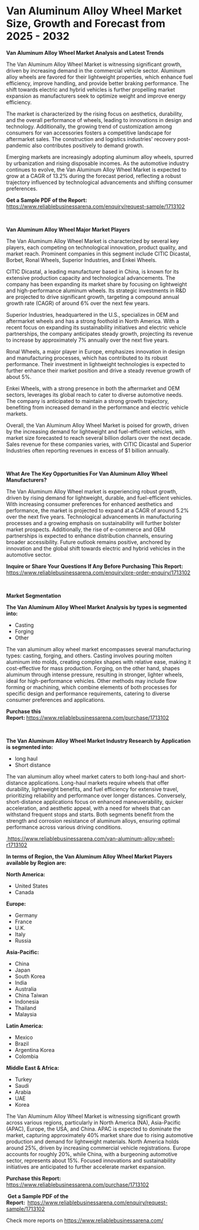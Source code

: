 <p><h1>Van Aluminum Alloy Wheel Market Size, Growth and Forecast from 2025 - 2032</h1></p><p><strong>Van Aluminum Alloy Wheel Market Analysis and Latest Trends</strong></p>
<p><p>The Van Aluminum Alloy Wheel Market is witnessing significant growth, driven by increasing demand in the commercial vehicle sector. Aluminum alloy wheels are favored for their lightweight properties, which enhance fuel efficiency, improve handling, and provide better braking performance. The shift towards electric and hybrid vehicles is further propelling market expansion as manufacturers seek to optimize weight and improve energy efficiency. </p><p>The market is characterized by the rising focus on aesthetics, durability, and the overall performance of wheels, leading to innovations in design and technology. Additionally, the growing trend of customization among consumers for van accessories fosters a competitive landscape for aftermarket sales. The construction and logistics industries' recovery post-pandemic also contributes positively to demand growth.</p><p>Emerging markets are increasingly adopting aluminum alloy wheels, spurred by urbanization and rising disposable incomes. As the automotive industry continues to evolve, the Van Aluminum Alloy Wheel Market is expected to grow at a CAGR of 13.2% during the forecast period, reflecting a robust trajectory influenced by technological advancements and shifting consumer preferences.</p></p>
<p><strong>Get a Sample PDF of the Report:&nbsp;</strong> <a href="https://www.reliablebusinessarena.com/enquiry/request-sample/1713102?utm_campaign=1941&utm_medium=2&utm_source=Github&utm_content=ia&utm_term=11012025&utm_id=van-aluminum-alloy-wheel">https://www.reliablebusinessarena.com/enquiry/request-sample/1713102</a></p>
<p>&nbsp;</p>
<p><strong>Van Aluminum Alloy Wheel Major Market Players</strong></p>
<p><p>The Van Aluminum Alloy Wheel Market is characterized by several key players, each competing on technological innovation, product quality, and market reach. Prominent companies in this segment include CITIC Dicastal, Borbet, Ronal Wheels, Superior Industries, and Enkei Wheels. </p><p>CITIC Dicastal, a leading manufacturer based in China, is known for its extensive production capacity and technological advancements. The company has been expanding its market share by focusing on lightweight and high-performance aluminum wheels. Its strategic investments in R&D are projected to drive significant growth, targeting a compound annual growth rate (CAGR) of around 6% over the next few years.</p><p>Superior Industries, headquartered in the U.S., specializes in OEM and aftermarket wheels and has a strong foothold in North America. With a recent focus on expanding its sustainability initiatives and electric vehicle partnerships, the company anticipates steady growth, projecting its revenue to increase by approximately 7% annually over the next five years.</p><p>Ronal Wheels, a major player in Europe, emphasizes innovation in design and manufacturing processes, which has contributed to its robust performance. Their investment in lightweight technologies is expected to further enhance their market position and drive a steady revenue growth of about 5%.</p><p>Enkei Wheels, with a strong presence in both the aftermarket and OEM sectors, leverages its global reach to cater to diverse automotive needs. The company is anticipated to maintain a strong growth trajectory, benefiting from increased demand in the performance and electric vehicle markets.</p><p>Overall, the Van Aluminum Alloy Wheel Market is poised for growth, driven by the increasing demand for lightweight and fuel-efficient vehicles, with market size forecasted to reach several billion dollars over the next decade. Sales revenue for these companies varies, with CITIC Dicastal and Superior Industries often reporting revenues in excess of $1 billion annually.</p></p>
<p>&nbsp;</p>
<p><strong>What Are The Key Opportunities For Van Aluminum Alloy Wheel Manufacturers?</strong></p>
<p><p>The Van Aluminum Alloy Wheel market is experiencing robust growth, driven by rising demand for lightweight, durable, and fuel-efficient vehicles. With increasing consumer preferences for enhanced aesthetics and performance, the market is projected to expand at a CAGR of around 5.2% over the next five years. Technological advancements in manufacturing processes and a growing emphasis on sustainability will further bolster market prospects. Additionally, the rise of e-commerce and OEM partnerships is expected to enhance distribution channels, ensuring broader accessibility. Future outlook remains positive, anchored by innovation and the global shift towards electric and hybrid vehicles in the automotive sector.</p></p>
<p><strong>Inquire or Share Your Questions If Any Before Purchasing This Report:</strong> <a href="https://www.reliablebusinessarena.com/enquiry/pre-order-enquiry/1713102?utm_campaign=1941&utm_medium=2&utm_source=Github&utm_content=ia&utm_term=11012025&utm_id=van-aluminum-alloy-wheel">https://www.reliablebusinessarena.com/enquiry/pre-order-enquiry/1713102</a></p>
<p>&nbsp;</p>
<p><strong>Market Segmentation</strong></p>
<p><strong>The Van Aluminum Alloy Wheel Market Analysis by types is segmented into:</strong></p>
<p><ul><li>Casting</li><li>Forging</li><li>Other</li></ul></p>
<p><p>The van aluminum alloy wheel market encompasses several manufacturing types: casting, forging, and others. Casting involves pouring molten aluminum into molds, creating complex shapes with relative ease, making it cost-effective for mass production. Forging, on the other hand, shapes aluminum through intense pressure, resulting in stronger, lighter wheels, ideal for high-performance vehicles. Other methods may include flow forming or machining, which combine elements of both processes for specific design and performance requirements, catering to diverse consumer preferences and applications.</p></p>
<p><strong>Purchase this Report:&nbsp;</strong><a href="https://www.reliablebusinessarena.com/purchase/1713102?utm_campaign=1941&utm_medium=2&utm_source=Github&utm_content=ia&utm_term=11012025&utm_id=van-aluminum-alloy-wheel">https://www.reliablebusinessarena.com/purchase/1713102</a></p>
<p>&nbsp;</p>
<p><strong>The Van Aluminum Alloy Wheel Market Industry Research by Application is segmented into:</strong></p>
<p><ul><li>long haul</li><li>Short distance</li></ul></p>
<p><p>The van aluminum alloy wheel market caters to both long-haul and short-distance applications. Long-haul markets require wheels that offer durability, lightweight benefits, and fuel efficiency for extensive travel, prioritizing reliability and performance over longer distances. Conversely, short-distance applications focus on enhanced maneuverability, quicker acceleration, and aesthetic appeal, with a need for wheels that can withstand frequent stops and starts. Both segments benefit from the strength and corrosion resistance of aluminum alloys, ensuring optimal performance across various driving conditions.</p></p>
<p><a href="https://www.reliablebusinessarena.com/van-aluminum-alloy-wheel-r1713102?utm_campaign=1941&utm_medium=2&utm_source=Github&utm_content=ia&utm_term=11012025&utm_id=van-aluminum-alloy-wheel">&nbsp;https://www.reliablebusinessarena.com/van-aluminum-alloy-wheel-r1713102</a></p>
<p><strong>In terms of Region, the Van Aluminum Alloy Wheel Market Players available by Region are:</strong></p>
<p>
    <p> <strong> North America: </strong>
        <ul>
            <li>United States</li>
            <li>Canada</li>
        </ul>
        </p> 
    <p> <strong> Europe: </strong>
        <ul>
            <li>Germany</li>
            <li>France</li>
            <li>U.K.</li>
            <li>Italy</li>
            <li>Russia</li>
        </ul>
        </p> 
    <p> <strong> Asia-Pacific: </strong>
        <ul>
            <li>China</li>
            <li>Japan</li>
            <li>South Korea</li>
            <li>India</li>
            <li>Australia</li>
            <li>China Taiwan</li>
            <li>Indonesia</li>
            <li>Thailand</li>
            <li>Malaysia</li>
        </ul>
        </p> 
    <p> <strong> Latin America: </strong>
        <ul>
            <li>Mexico</li>
            <li>Brazil</li>
            <li>Argentina Korea</li>
            <li>Colombia</li>
        </ul>
        </p> 
    <p> <strong> Middle East & Africa: </strong>
        <ul>
            <li>Turkey</li>
            <li>Saudi</li>
            <li>Arabia</li>
            <li>UAE</li>
            <li>Korea</li>
        </ul>
    </p>
    </p>
<p><p>The Van Aluminum Alloy Wheel Market is witnessing significant growth across various regions, particularly in North America (NA), Asia-Pacific (APAC), Europe, the USA, and China. APAC is expected to dominate the market, capturing approximately 40% market share due to rising automotive production and demand for lightweight materials. North America holds around 25%, driven by increasing commercial vehicle registrations. Europe accounts for roughly 20%, while China, with a burgeoning automotive sector, represents about 15%. Focused innovations and sustainability initiatives are anticipated to further accelerate market expansion.</p></p>
<p><strong>Purchase this Report: </strong><a href="https://www.reliablebusinessarena.com/purchase/1713102?utm_campaign=1941&utm_medium=2&utm_source=Github&utm_content=ia&utm_term=11012025&utm_id=van-aluminum-alloy-wheel">https://www.reliablebusinessarena.com/purchase/1713102</a></p>
<p>&nbsp;<strong>Get a Sample PDF of the Report:&nbsp;&nbsp;</strong><a href="https://www.reliablebusinessarena.com/enquiry/request-sample/1713102?utm_campaign=1941&utm_medium=2&utm_source=Github&utm_content=ia&utm_term=11012025&utm_id=van-aluminum-alloy-wheel">https://www.reliablebusinessarena.com/enquiry/request-sample/1713102</a></p>
<p><strong></strong></p>
<p>Check more reports on <a href="https://www.reliablebusinessarena.com/?utm_campaign=1941&utm_medium=2&utm_source=Github&utm_content=ia&utm_term=11012025&utm_id=van-aluminum-alloy-wheel">https://www.reliablebusinessarena.com/</a></p>